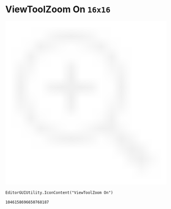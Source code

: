 # ViewToolZoom On `16x16`
<img src="/img/ViewToolZoom%20On.png" width=512 height=512>

``` CSharp
EditorGUIUtility.IconContent("ViewToolZoom On")
```
```
1046158696650768187
```
